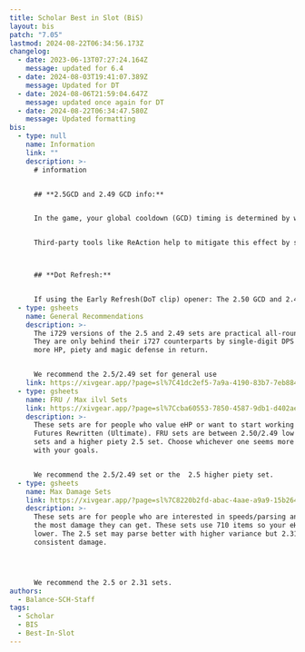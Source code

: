 ```yaml
---
title: Scholar Best in Slot (BiS)
layout: bis
patch: "7.05"
lastmod: 2024-08-22T06:34:56.173Z
changelog:
  - date: 2023-06-13T07:27:24.164Z
    message: updated for 6.4
  - date: 2024-08-03T19:41:07.389Z
    message: Updated for DT
  - date: 2024-08-06T21:59:04.647Z
    message: updated once again for DT
  - date: 2024-08-22T06:34:47.580Z
    message: Updated formatting
bis:
  - type: null
    name: Information
    link: ""
    description: >-
      # information


      ## **2.5GCD and 2.49 GCD info:**


      In the game, your global cooldown (GCD) timing is determined by when the game code aligns with your frame updates. This happens once per frame. If your next action doesn't sync perfectly with these frames, there can be slight delays in your GCD. This is especially noticeable on lower FPS. Fluctuating frame rates can also make your GCD more unpredictable. Over the course of a battle, these delays could mean that a gear set with a supposed 2.5 GCD might actually function more like a 2.505 GCD. Players with higher FPS will suffer the effects of this issue less but will never be able to fully eliminate them.


      Third-party tools like ReAction help to mitigate this effect by syncing your frames with when your GCD is ready. To better understand how this works for your specific character, you can make comparisons using a GCD calculator. By inputting fflogs into the calculator, you can see the actual duration of your GCDs during gameplay. It's advisable to use multiple logs for accuracy and disregard any anomalous data. For a practical tool to calculate GCDs, you can visit https://gcdcalc.fly.dev/\



      ## **Dot Refresh:**


      If using the Early Refresh(DoT clip) opener: The 2.50 GCD and 2.49 GCD sets will NOT land Biolysis under Chain Stratagem if you use Biolysis AFTER your 6th Energy Drain in the opener (the breakpoint is 2.47 GCD and requires low ping). To fix this, use Biolysis on the same GCD as your 6th Energy Drain.
  - type: gsheets
    name: General Recommendations
    description: >-
      The i729 versions of the 2.5 and 2.49 sets are practical all-rounder sets.
      They are only behind their i727 counterparts by single-digit DPS and offer
      more HP, piety and magic defense in return.


      We recommend the 2.5/2.49 set for general use
    link: https://xivgear.app/?page=sl%7C41dc2ef5-7a9a-4190-83b7-7eb884f3958a&
  - type: gsheets
    name: FRU / Max ilvl Sets
    link: https://xivgear.app/?page=sl%7Ccba60553-7850-4587-9db1-d402aec8187e&
    description: >-
      These sets are for people who value eHP or want to start working towards
      Futures Rewritten (Ultimate). FRU sets are between 2.50/2.49 low piety
      sets and a higher piety 2.5 set. Choose whichever one seems more in line
      with your goals.


      We recommend the 2.5/2.49 set or the  2.5 higher piety set.
  - type: gsheets
    name: Max Damage Sets
    link: https://xivgear.app/?page=sl%7C8220b2fd-abac-4aae-a9a9-15b264bb3a1b&
    description: >-
      These sets are for people who are interested in speeds/parsing and want
      the most damage they can get. These sets use 710 items so your eHP will be
      lower. The 2.5 set may parse better with higher variance but 2.31 has more
      consistent damage.




      We recommend the 2.5 or 2.31 sets.
authors:
  - Balance-SCH-Staff
tags:
  - Scholar
  - BIS
  - Best-In-Slot
---
```

